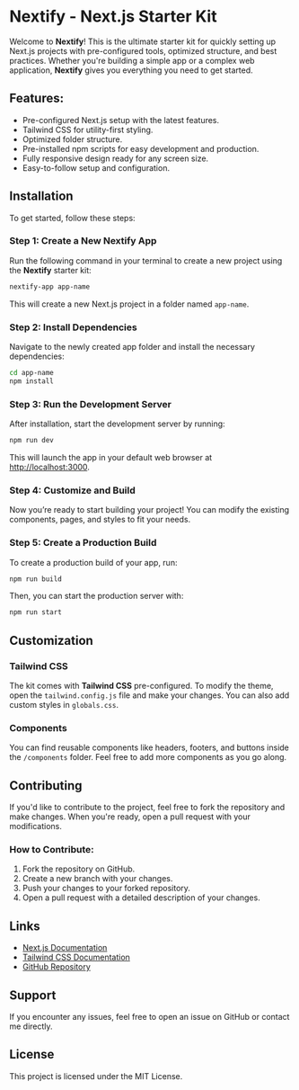 
# Nextify - Next.js Starter Kit

Welcome to **Nextify**! This is the ultimate starter kit for quickly setting up Next.js projects with pre-configured tools, optimized structure, and best practices. Whether you're building a simple app or a complex web application, **Nextify** gives you everything you need to get started.

## Features:
- Pre-configured Next.js setup with the latest features.
- Tailwind CSS for utility-first styling.
- Optimized folder structure.
- Pre-installed npm scripts for easy development and production.
- Fully responsive design ready for any screen size.
- Easy-to-follow setup and configuration.

## Installation

To get started, follow these steps:

### Step 1: Create a New Nextify App

Run the following command in your terminal to create a new project using the **Nextify** starter kit:

```bash
nextify-app app-name
```

This will create a new Next.js project in a folder named `app-name`.

### Step 2: Install Dependencies

Navigate to the newly created app folder and install the necessary dependencies:

```bash
cd app-name
npm install
```

### Step 3: Run the Development Server

After installation, start the development server by running:

```bash
npm run dev
```

This will launch the app in your default web browser at [http://localhost:3000](http://localhost:3000).

### Step 4: Customize and Build

Now you’re ready to start building your project! You can modify the existing components, pages, and styles to fit your needs. 

### Step 5: Create a Production Build

To create a production build of your app, run:

```bash
npm run build
```

Then, you can start the production server with:

```bash
npm run start
```


## Customization

### Tailwind CSS

The kit comes with **Tailwind CSS** pre-configured. To modify the theme, open the `tailwind.config.js` file and make your changes. You can also add custom styles in `globals.css`.

### Components

You can find reusable components like headers, footers, and buttons inside the `/components` folder. Feel free to add more components as you go along.

## Contributing

If you'd like to contribute to the project, feel free to fork the repository and make changes. When you're ready, open a pull request with your modifications.

### How to Contribute:

1. Fork the repository on GitHub.
2. Create a new branch with your changes.
3. Push your changes to your forked repository.
4. Open a pull request with a detailed description of your changes.

## Links

- [Next.js Documentation](https://nextjs.org/docs)
- [Tailwind CSS Documentation](https://tailwindcss.com/docs)
- [GitHub Repository](https://github.com/MarufAlAslam/nextify-nextjs-starter-kit)

## Support

If you encounter any issues, feel free to open an issue on GitHub or contact me directly.

## License

This project is licensed under the MIT License.
